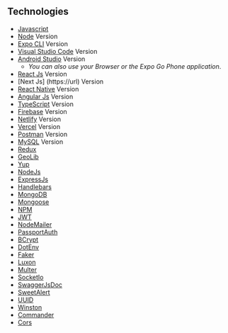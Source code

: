 ## Technologies
- [Javascript](https://https://developer.mozilla.org/es/docs/Web/JavaScript)
- [Node](https://nodejs.org/en) Version
- [Expo CLI](https://docs.expo.dev/more/expo-cli/) Version
- [Visual Studio Code](https://code.visualstudio.com/) Version
- [Android Studio](https://developer.android.com/studio?hl=es-419) Version
  - _You can also use your Browser or the Expo Go Phone application_.
- [React Js](https://es.react.dev/) Version
- [Next Js] (https://url) Version
- [React Native](https://reactnative.dev/) Version
- [Angular Js](https://angular.io/) Version
- [TypeScript](https://www.typescriptlang.org/) Version
- [Firebase](https://firebase.google.com/?hl=es) Version
- [Netlify](https://www.netlify.com/) Version
- [Vercel](https://vercel.com/dashboard) Version
- [Postman](https://www.postman.com/) Version
- [MySQL]() Version
- [Redux](https://redux.js.org/)
- [GeoLib](https://www.npmjs.com/package/geolib)
- [Yup](https://www.npmjs.com/package/yup)
- [NodeJs](https://nodejs.org/en)
- [ExpressJs](https://expressjs.com/es/)
- [Handlebars](https://handlebarsjs.com/)
- [MongoDB](https://www.mongodb.com/es)
- [Mongoose](https://www.npmjs.com/package/mongoose)
- [NPM](https://www.npmjs.com/)
- [JWT](https://jwt.io/)
- [NodeMailer](https://www.npmjs.com/package/nodemailer)
- [PassportAuth](https://www.passportjs.org/)
- [BCrypt](https://www.npmjs.com/package/bcrypt)
- [DotEnv](https://www.npmjs.com/package/dotenv)
- [Faker](https://fakerjs.dev/)
- [Luxon](https://www.npmjs.com/package/luxon)
- [Multer](https://www.npmjs.com/package/multer)
- [SocketIo](https://socket.io/)
- [SwaggerJsDoc](https://www.npmjs.com/package/swagger-jsdoc)
- [SweetAlert](https://sweetalert2.github.io/)
- [UUID](https://www.npmjs.com/package/uuid)
- [Winston](https://www.npmjs.com/package/winston)
- [Commander](https://www.npmjs.com/package/commander)
- [Cors](https://www.npmjs.com/package/cors)